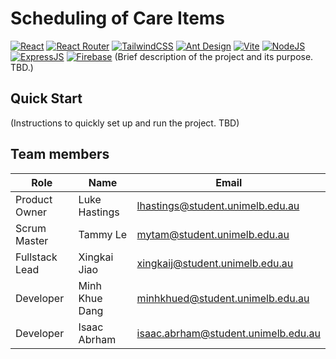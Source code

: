 # Scheduling of Care Items
[![React](https://img.shields.io/badge/React-20232A?style=flat-square&logo=react&logoColor=61DAFB)](https://reactjs.org)
[![React Router](https://img.shields.io/badge/React_Router-CA4245?style=flat-square&logo=react-router&logoColor=white)](https://reactrouter.com/)
[![TailwindCSS](https://img.shields.io/badge/Tailwind_CSS-38B2AC?style=flat-square&logo=tailwind-css&logoColor=white)](https://tailwindcss.com/)
[![Ant Design](https://img.shields.io/badge/Ant_Design-0170FE?style=flat-square&logo=ant-design&logoColor=white)](https://ant.design/) 
[![Vite](https://img.shields.io/badge/Vite-646CFF?style=flat-square&logo=vite&logoColor=white)](https://vitejs.dev/)
[![NodeJS](https://img.shields.io/badge/Node%20js-339933?style=flat-square&logo=nodedotjs&logoColor=white)](https://nodejs.org/)
[![ExpressJS](https://img.shields.io/badge/Express%20js-000000?style=flat-square&logo=express&logoColor=white)](https://expressjs.com/)
[![Firebase](https://img.shields.io/badge/firebase-ffca28?style=flat-square&logo=firebase&logoColor=black)](https://firebase.google.com/)
(Brief description of the project and its purpose. TBD.)

## Quick Start

(Instructions to quickly set up and run the project. TBD)

## Team members
|Role| Name | Email |
|---|---|---|
|Product Owner| Luke Hastings |lhastings@student.unimelb.edu.au|
|Scrum Master| Tammy Le | mytam@student.unimelb.edu.au |
|Fullstack Lead| Xingkai Jiao|	xingkaij@student.unimelb.edu.au|
|Developer| Minh Khue Dang |minhkhued@student.unimelb.edu.au|
|Developer| Isaac Abrham |isaac.abrham@student.unimelb.edu.au|
